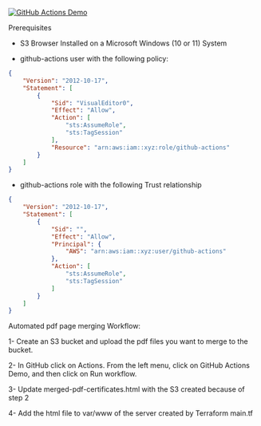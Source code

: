 [![GitHub Actions Demo](https://github.com/mojumah/pdftk-environment/actions/workflows/pdftk-environment.yml/badge.svg)](https://github.com/mojumah/pdftk-environment/actions/workflows/pdftk-environment.yml)

Prerequisites 

- S3 Browser Installed on a Microsoft Windows (10 or 11) System 

- github-actions user with the following policy:

```json
{
    "Version": "2012-10-17",
    "Statement": [
        {
            "Sid": "VisualEditor0",
            "Effect": "Allow",
            "Action": [
                "sts:AssumeRole",
                "sts:TagSession"
            ],
            "Resource": "arn:aws:iam::xyz:role/github-actions"
        }
    ]
}
```

- github-actions role with the following Trust relationship

```json
{
    "Version": "2012-10-17",   
    "Statement": [
        {
            "Sid": "",
            "Effect": "Allow",
            "Principal": {
                "AWS": "arn:aws:iam::xyz:user/github-actions"
            },
            "Action": [
                "sts:AssumeRole",
                "sts:TagSession"
            ]
        }
    ]
}
```

Automated pdf page merging Workflow:

1- Create an S3 bucket and upload the pdf files you want to merge to the bucket. 

2- In GitHub click on Actions. From the left menu, click on GitHub Actions Demo, and then click on Run workflow.

3- Update merged-pdf-certificates.html with the S3 created because of step 2

4- Add the html file to var/www of the server created by Terraform main.tf